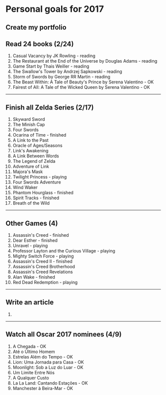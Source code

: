 # Personal goals for 2017

## Create my portfolio

## Read 24 books (2/24)
1. Casual Vacancy by JK Rowling - reading
2. The Restaurant at the End of the Universe by Douglas Adams - reading
3. Game Start by Thais Weiller - reading
4. The Swallow's Tower by Andrzej Sapkowski - reading
5. Storm of Swords by George RR Martin - reading
6. The Beast Within: A Tale of Beauty's Prince by Serena Valentino - OK
7. Fairest of All: A Tale of the Wicked Queen by Serena Valentino - OK

-------------------

## Finish all Zelda Series (2/17)
1. Skyward Sword
2. The Minish Cap
3. Four Swords
4. Ocarina of Time - finished
5. A Link to the Past
6. Oracle of Ages/Seasons
7. Link's Awakening
8. A Link Between Words
9. The Legend of Zelda
10. Adventure of Link
11. Majora's Mask
12. Twilight Princess - playing
13. Four Swords Adventure
14. Wind Waker
15. Phantom Hourglass - finished
16. Spirit Tracks - finished
17. Breath of the Wild

-------------------

## Other Games (4)
1. Assassin's Creed - finished
2. Dear Esther - finished
3. Unravel - playing
4. Professor Layton and the Curious Village - playing
5. Mighty Switch Force - playing
6. Assassin's Creed II - finished
7. Assassin's Creed Brotherhood
8. Assassin's Creed Revelations
9. Alan Wake - finished
10. Red Dead Redemption - playing

-------------------

## Write an article
1. 

-------------------

## Watch all Oscar 2017 nominees (4/9)
1. A Chegada - OK
2. Até o Último Homem
3. Estrelas Além do Tempo - OK
4. Lion: Uma Jornada para Casa - OK
5. Moonlight: Sob a Luz do Luar - OK
6. Um Limite Entre Nós
7. A Qualquer Custo
8. La La Land: Cantando Estações - OK
9. Manchester à Beira-Mar - OK

